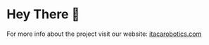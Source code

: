 # Hey There 👋

For more info about the project visit our website: [itacarobotics.com](https://itacarobotics.com)